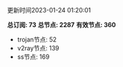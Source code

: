 更新时间2023-01-24 01:20:01

**总订阅: 73**
**总节点: 2287**
**有效节点: 360**
- trojan节点: 52
- v2ray节点: 139
- ss节点: 169
